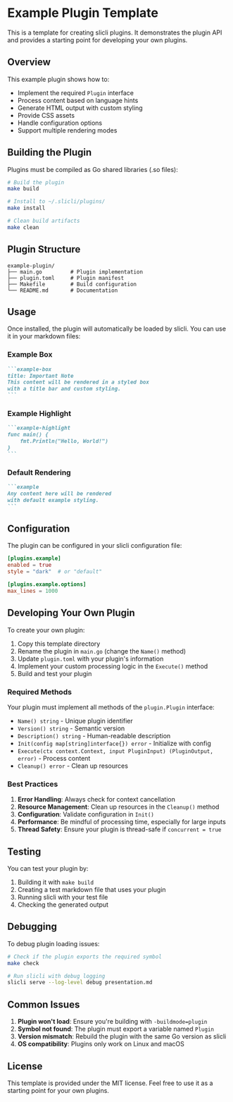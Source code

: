 # Example Plugin Template

This is a template for creating slicli plugins. It demonstrates the plugin API and provides a starting point for developing your own plugins.

## Overview

This example plugin shows how to:
- Implement the required `Plugin` interface
- Process content based on language hints
- Generate HTML output with custom styling
- Provide CSS assets
- Handle configuration options
- Support multiple rendering modes

## Building the Plugin

Plugins must be compiled as Go shared libraries (.so files):

```bash
# Build the plugin
make build

# Install to ~/.slicli/plugins/
make install

# Clean build artifacts
make clean
```

## Plugin Structure

```
example-plugin/
├── main.go         # Plugin implementation
├── plugin.toml     # Plugin manifest
├── Makefile        # Build configuration
└── README.md       # Documentation
```

## Usage

Once installed, the plugin will automatically be loaded by slicli. You can use it in your markdown files:

### Example Box

````markdown
```example-box
title: Important Note
This content will be rendered in a styled box
with a title bar and custom styling.
```
````

### Example Highlight

````markdown
```example-highlight
func main() {
    fmt.Println("Hello, World!")
}
```
````

### Default Rendering

````markdown
```example
Any content here will be rendered
with default example styling.
```
````

## Configuration

The plugin can be configured in your slicli configuration file:

```toml
[plugins.example]
enabled = true
style = "dark"  # or "default"

[plugins.example.options]
max_lines = 1000
```

## Developing Your Own Plugin

To create your own plugin:

1. Copy this template directory
2. Rename the plugin in `main.go` (change the `Name()` method)
3. Update `plugin.toml` with your plugin's information
4. Implement your custom processing logic in the `Execute()` method
5. Build and test your plugin

### Required Methods

Your plugin must implement all methods of the `plugin.Plugin` interface:

- `Name() string` - Unique plugin identifier
- `Version() string` - Semantic version
- `Description() string` - Human-readable description
- `Init(config map[string]interface{}) error` - Initialize with config
- `Execute(ctx context.Context, input PluginInput) (PluginOutput, error)` - Process content
- `Cleanup() error` - Clean up resources

### Best Practices

1. **Error Handling**: Always check for context cancellation
2. **Resource Management**: Clean up resources in the `Cleanup()` method
3. **Configuration**: Validate configuration in `Init()`
4. **Performance**: Be mindful of processing time, especially for large inputs
5. **Thread Safety**: Ensure your plugin is thread-safe if `concurrent = true`

## Testing

You can test your plugin by:

1. Building it with `make build`
2. Creating a test markdown file that uses your plugin
3. Running slicli with your test file
4. Checking the generated output

## Debugging

To debug plugin loading issues:

```bash
# Check if the plugin exports the required symbol
make check

# Run slicli with debug logging
slicli serve --log-level debug presentation.md
```

## Common Issues

1. **Plugin won't load**: Ensure you're building with `-buildmode=plugin`
2. **Symbol not found**: The plugin must export a variable named `Plugin`
3. **Version mismatch**: Rebuild the plugin with the same Go version as slicli
4. **OS compatibility**: Plugins only work on Linux and macOS

## License

This template is provided under the MIT license. Feel free to use it as a starting point for your own plugins.